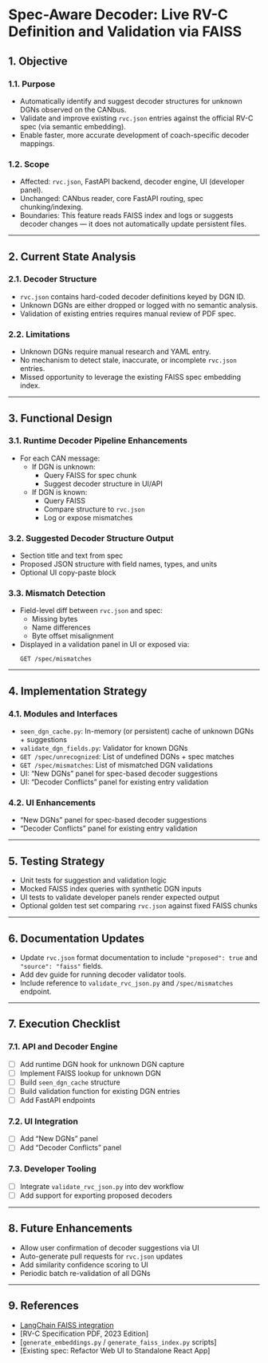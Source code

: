 # Spec-Aware Decoder: Live RV-C Definition and Validation via FAISS

## 1. Objective

### 1.1. Purpose
- Automatically identify and suggest decoder structures for unknown DGNs observed on the CANbus.
- Validate and improve existing `rvc.json` entries against the official RV-C spec (via semantic embedding).
- Enable faster, more accurate development of coach-specific decoder mappings.

### 1.2. Scope
- Affected: `rvc.json`, FastAPI backend, decoder engine, UI (developer panel).
- Unchanged: CANbus reader, core FastAPI routing, spec chunking/indexing.
- Boundaries: This feature reads FAISS index and logs or suggests decoder changes — it does not automatically update persistent files.

---

## 2. Current State Analysis

### 2.1. Decoder Structure
- `rvc.json` contains hard-coded decoder definitions keyed by DGN ID.
- Unknown DGNs are either dropped or logged with no semantic analysis.
- Validation of existing entries requires manual review of PDF spec.

### 2.2. Limitations
- Unknown DGNs require manual research and YAML entry.
- No mechanism to detect stale, inaccurate, or incomplete `rvc.json` entries.
- Missed opportunity to leverage the existing FAISS spec embedding index.

---

## 3. Functional Design

### 3.1. Runtime Decoder Pipeline Enhancements
- For each CAN message:
  - If DGN is unknown:
    - Query FAISS for spec chunk
    - Suggest decoder structure in UI/API
  - If DGN is known:
    - Query FAISS
    - Compare structure to `rvc.json`
    - Log or expose mismatches

### 3.2. Suggested Decoder Structure Output
- Section title and text from spec
- Proposed JSON structure with field names, types, and units
- Optional UI copy-paste block

### 3.3. Mismatch Detection
- Field-level diff between `rvc.json` and spec:
  - Missing bytes
  - Name differences
  - Byte offset misalignment
- Displayed in a validation panel in UI or exposed via:
  ```
  GET /spec/mismatches
  ```

---

## 4. Implementation Strategy

### 4.1. Modules and Interfaces
- `seen_dgn_cache.py`: In-memory (or persistent) cache of unknown DGNs + suggestions
- `validate_dgn_fields.py`: Validator for known DGNs
- `GET /spec/unrecognized`: List of undefined DGNs + spec matches
- `GET /spec/mismatches`: List of mismatched DGN validations
- UI: “New DGNs” panel for spec-based decoder suggestions
- UI: “Decoder Conflicts” panel for existing entry validation

### 4.2. UI Enhancements
- “New DGNs” panel for spec-based decoder suggestions
- “Decoder Conflicts” panel for existing entry validation

---

## 5. Testing Strategy

- Unit tests for suggestion and validation logic
- Mocked FAISS index queries with synthetic DGN inputs
- UI tests to validate developer panels render expected output
- Optional golden test set comparing `rvc.json` against fixed FAISS chunks

---

## 6. Documentation Updates

- Update `rvc.json` format documentation to include `"proposed": true` and `"source": "faiss"` fields.
- Add dev guide for running decoder validator tools.
- Include reference to `validate_rvc_json.py` and `/spec/mismatches` endpoint.

---

## 7. Execution Checklist

### 7.1. API and Decoder Engine
- [ ] Add runtime DGN hook for unknown DGN capture
- [ ] Implement FAISS lookup for unknown DGN
- [ ] Build `seen_dgn_cache` structure
- [ ] Build validation function for existing DGN entries
- [ ] Add FastAPI endpoints

### 7.2. UI Integration
- [ ] Add “New DGNs” panel
- [ ] Add “Decoder Conflicts” panel

### 7.3. Developer Tooling
- [ ] Integrate `validate_rvc_json.py` into dev workflow
- [ ] Add support for exporting proposed decoders

---

## 8. Future Enhancements

- Allow user confirmation of decoder suggestions via UI
- Auto-generate pull requests for `rvc.json` updates
- Add similarity confidence scoring to UI
- Periodic batch re-validation of all DGNs

---

## 9. References

- [LangChain FAISS integration](https://docs.langchain.com/docs/integrations/vectorstores/faiss)
- [RV-C Specification PDF, 2023 Edition]
- [`generate_embeddings.py` / `generate_faiss_index.py` scripts]
- [Existing spec: Refactor Web UI to Standalone React App]
